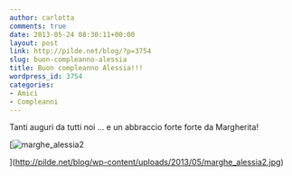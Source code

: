 ```yaml
---
author: carlotta
comments: true
date: 2013-05-24 08:30:11+00:00
layout: post
link: http://pilde.net/blog/?p=3754
slug: buon-compleanno-alessia
title: Buon compleanno Alessia!!!
wordpress_id: 3754
categories:
- Amici
- Compleanni
---
```


Tanti auguri da tutti noi ... e un abbraccio forte forte da Margherita!

[![marghe_alessia2](http://pilde.net/blog/wp-content/uploads/2013/05/marghe_alessia2.jpg)


](http://pilde.net/blog/wp-content/uploads/2013/05/marghe_alessia2.jpg)



